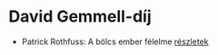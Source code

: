 # David Gemmell-díj

- Patrick Rothfuss: A bölcs ember félelme [részletek](_details/%7Bopf.creator%7D.md#id_1029)